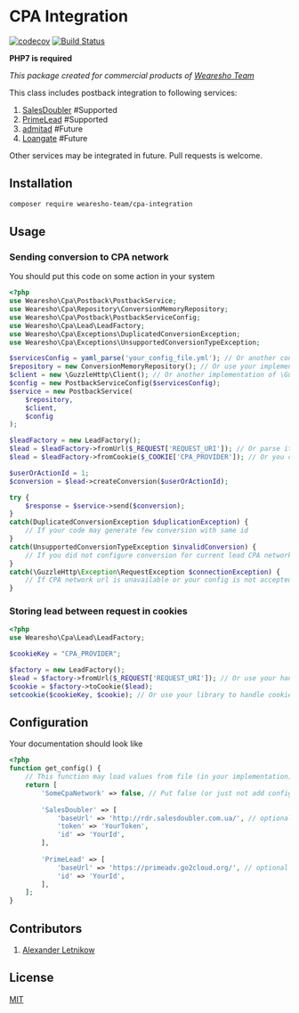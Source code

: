 # CPA Integration
[![codecov](https://codecov.io/gh/wearesho-team/cpa-integration/branch/master/graph/badge.svg)](https://codecov.io/gh/wearesho-team/cpa-integration)
[![Build Status](https://travis-ci.org/wearesho-team/cpa-integration.svg)](https://travis-ci.org/wearesho-team/cpa-integration)


**PHP7 is required**

*This package created for commercial products of [Wearesho Team](https://wearesho.com)*

This class includes postback integration to following services:
1. [SalesDoubler](https://www.salesdoubler.com.ua) #Supported
3. [PrimeLead](http://primelead.com.ua) #Supported
2. [admitad](https://www.admitad.com/ru/) #Future
4. [Loangate](http://loangate.com.ua) #Future

Other services may be integrated in future. Pull requests is welcome.

## Installation
```bash
composer require wearesho-team/cpa-integration
```

## Usage

### Sending conversion to CPA network
You should put this code on some action in your system
```php
<?php
use Wearesho\Cpa\Postback\PostbackService;
use Wearesho\Cpa\Repository\ConversionMemoryRepository;
use Wearesho\Cpa\Postback\PostbackServiceConfig;
use Wearesho\Cpa\Lead\LeadFactory;
use Wearesho\Cpa\Exceptions\DuplicatedConversionException;
use Wearesho\Cpa\Exceptions\UnsupportedConversionTypeException;

$servicesConfig = yaml_parse('your_config_file.yml'); // Or another config loader (array must be provided), see Configuration section
$repository = new ConversionMemoryRepository(); // Or use your implementation of interface
$client = new \GuzzleHttp\Client(); // Or another implementation of \GuzzleHttp\ClientInterface
$config = new PostbackServiceConfig($servicesConfig);
$service = new PostbackService(
    $repository,
    $client,
    $config
);

$leadFactory = new LeadFactory(); 
$lead = $leadFactory->fromUrl($_REQUEST['REQUEST_URI']); // Or parse it on each request and load from database on user action
$lead = $leadFactory->fromCookie($_COOKIE['CPA_PROVIDER']); // Or you can store lead between request and load it from cookie

$userOrActionId = 1;
$conversion = $lead->createConversion($userOrActionId);

try {
    $response = $service->send($conversion);   
}
catch(DuplicatedConversionException $duplicationException) {
    // If your code may generate few conversion with same id
}
catch(UnsupportedConversionTypeException $invalidConversion) {
    // If you did not configure conversion for current lead CPA network
}
catch(\GuzzleHttp\Exception\RequestException $connectionException) {
    // If CPA network url is unavailable or your config is not accepted
}
```

### Storing lead between request in cookies
```php
<?php
use Wearesho\Cpa\Lead\LeadFactory;

$cookieKey = "CPA_PROVIDER";

$factory = new LeadFactory();
$lead = $factory->fromUrl($_REQUEST['REQUEST_URI']); // Or use your handling request implementation
$cookie = $factory->toCookie($lead);
setcookie($cookieKey, $cookie); // Or use your library to handle cookies
```

## Configuration
Your documentation should look like 
```php
<?php
function get_config() {
    // This function may load values from file (in your implementation)
    return [
        'SomeCpaNetwork' => false, // Put false (or just not add config) if you want to switch off postback to network
        
        'SalesDoubler' => [
            'baseUrl' => 'http://rdr.salesdoubler.com.ua/', // optional
            'token' => 'YourToken',
            'id' => 'YourId',        
        ],
        
        'PrimeLead' => [
            'baseUrl' => 'https://primeadv.go2cloud.org/', // optional
            'id' => 'YourId',
        ],
    ];
}
```

## Contributors
1. [Alexander <horat1us> Letnikow](https://github.com/Horat1us)

## License
[MIT](./LICENSE)
